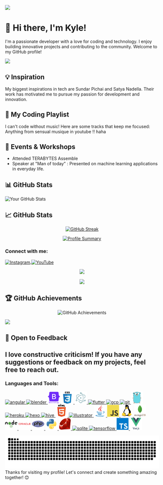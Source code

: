 <img src="https://capsule-render.vercel.app/api?type=waving&amp;color=7A92B8&amp;height=100&amp;section=header">  

# 👋 Hi there, I'm Kyle!  

I'm a passionate developer with a love for coding and technology. I enjoy building innovative projects and contributing to the community. Welcome to my GitHub profile!  

<a href="https://github.com/kyle2000"><img src="https://readme-typing-svg.herokuapp.com?lines=Passionate+Developer;AI+Enthusiast;Open-Source+Contributor;Building+Innovative+Projects;Always+Learning;Explorer+of+New+Technologies&center=true&width=500&height=50"></a>

## 💡 Inspiration  
My biggest inspirations in tech are Sundar Pichai and Satya Nadella. Their work has motivated me to pursue my passion for development and innovation.  

## 🎵 My Coding Playlist  
I can't code without music! Here are some tracks that keep me focused:  
Anything from sensual musique in youtube !! haha 

## 📅 Events & Workshops  
- Attended TERABYTES Assemble 
- Speaker at "Man of today" : Presented on machine learning applications in everyday life.  

## 📊 GitHub Stats  
![Your GitHub Stats](https://github-readme-stats.vercel.app/api?username=kyleBrian&show_icons=true&theme=radical)  
## 📈 GitHub Stats


<p align="center">
  <a href="https://github.com/kyleBrian"><img src="https://github-readme-streak-stats.herokuapp.com?user=kyleBrian&theme=tokyonight&hide_border=false&properties=background&border=%239611C5FF" alt="GitHub Streak" /></a>
</p>

<p align="center">
  <a href="https://github.com/kyleBrian"><img src="https://github-profile-summary-cards.vercel.app/api/cards/profile-details?username=kyle2000&theme=tokyonight" alt="Profile Summary" /></a>
</p>

<h3 align="left">Connect with me:</h3>
<p align="left">
  <a href="https://instagram.com/instagram.com.reza.205" target="blank">
    <img align="center" src="https://raw.githubusercontent.com/rahuldkjain/github-profile-readme-generator/master/src/images/icons/Social/instagram.svg" alt="Instagram" height="30" width="40" />
  </a>
  <a href="https://www.youtube.com/c/https://youtube.com/@rezdv4" target="blank">
    <img align="center" src="https://raw.githubusercontent.com/rahuldkjain/github-profile-readme-generator/master/src/images/icons/Social/youtube.svg" alt="YouTube" height="30" width="40" />
  </a>
</p>

<p align="center"><a href="https://github.com/kyleBrian"><img src="https://github-readme-stats.vercel.app/api?username=kyleBrian&show_icons=true&theme=radical"></a></p>

<p align="center"><a href="https://github.com/kyleBrian"><img src="https://github-readme-stats.vercel.app/api/top-langs/?username=kyleBrian&theme=radical&layout=compact"></a></p>               

## 🏆 GitHub Achievements

<p align="center">
  <img src="https://github-profile-trophy.vercel.app/?username=kyleBrian&theme=juicyfresh" alt="GitHub Achievements" />
</p>

<img src="https://capsule-render.vercel.app/api?type=waving&amp;color=7A92B8&amp;height=100&amp;section=footer">



## 🔄 Open to Feedback  
I love constructive criticism! If you have any suggestions or feedback on my projects, feel free to reach out.   
---

<h3 align="left">Languages and Tools:</h3>
<p align="left">
  <a href="https://angular.io" target="_blank" rel="noreferrer"> <img src="https://angular.io/assets/images/logos/angular/angular.svg" alt="angular" width="40" height="40"/> </a>
  <a href="https://www.blender.org/" target="_blank" rel="noreferrer"> <img src="https://download.blender.org/branding/community/blender_community_badge_white.svg" alt="blender" width="40" height="40"/> </a>
  <a href="https://getbootstrap.com" target="_blank" rel="noreferrer"> <img src="https://raw.githubusercontent.com/devicons/devicon/master/icons/bootstrap/bootstrap-plain-wordmark.svg" alt="bootstrap" width="40" height="40"/> </a>
  <a href="https://www.w3schools.com/css/" target="_blank" rel="noreferrer"> <img src="https://raw.githubusercontent.com/devicons/devicon/master/icons/css3/css3-original-wordmark.svg" alt="css3" width="40" height="40"/> </a>
  <a href="https://www.electronjs.org" target="_blank" rel="noreferrer"> <img src="https://raw.githubusercontent.com/devicons/devicon/master/icons/electron/electron-original.svg" alt="electron" width="40" height="40"/> </a>
  <a href="https://flutter.dev" target="_blank" rel="noreferrer"> <img src="https://www.vectorlogo.zone/logos/flutterio/flutterio-icon.svg" alt="flutter" width="40" height="40"/> </a>
  <a href="https://cloud.google.com" target="_blank" rel="noreferrer"> <img src="https://www.vectorlogo.zone/logos/google_cloud/google_cloud-icon.svg" alt="gcp" width="40" height="40"/> </a>
  <a href="https://git-scm.com/" target="_blank" rel="noreferrer"> <img src="https://www.vectorlogo.zone/logos/git-scm/git-scm-icon.svg" alt="git" width="40" height="40"/> </a>
  <a href="https://golang.org" target="_blank" rel="noreferrer"> <img src="https://raw.githubusercontent.com/devicons/devicon/master/icons/go/go-original.svg" alt="go" width="40" height="40"/> </a>
  <a href="https://heroku.com" target="_blank" rel="noreferrer"> <img src="https://www.vectorlogo.zone/logos/heroku/heroku-icon.svg" alt="heroku" width="40" height="40"/> </a>
  <a href="hexo.io/" target="_blank" rel="noreferrer"> <img src="https://www.vectorlogo.zone/logos/hexoio/hexoio-icon.svg" alt="hexo" width="40" height="40"/> </a>
  <a href="https://hive.apache.org/" target="_blank" rel="noreferrer"> <img src="https://www.vectorlogo.zone/logos/apache_hive/apache_hive-icon.svg" alt="hive" width="40" height="40"/> </a>
  <a href="https://www.w3.org/html/" target="_blank" rel="noreferrer"> <img src="https://raw.githubusercontent.com/devicons/devicon/master/icons/html5/html5-original-wordmark.svg" alt="html5" width="40" height="40"/> </a>
  <a href="https://www.adobe.com/in/products/illustrator.html" target="_blank" rel="noreferrer"> <img src="https://www.vectorlogo.zone/logos/adobe_illustrator/adobe_illustrator-icon.svg" alt="illustrator" width="40" height="40"/> </a>
  <a href="https://www.java.com" target="_blank" rel="noreferrer"> <img src="https://raw.githubusercontent.com/devicons/devicon/master/icons/java/java-original.svg" alt="java" width="40" height="40"/> </a>
  <a href="https://developer.mozilla.org/en-US/docs/Web/JavaScript" target="_blank" rel="noreferrer"> <img src="https://raw.githubusercontent.com/devicons/devicon/master/icons/javascript/javascript-original.svg" alt="javascript" width="40" height="40"/> </a>
  <a href="https://www.linux.org/" target="_blank" rel="noreferrer"> <img src="https://raw.githubusercontent.com/devicons/devicon/master/icons/linux/linux-original.svg" alt="linux" width="40" height="40"/> </a>
  <a href="https://www.mongodb.com/" target="_blank" rel="noreferrer"> <img src="https://raw.githubusercontent.com/devicons/devicon/master/icons/mongodb/mongodb-original-wordmark.svg" alt="mongodb" width="40" height="40"/> </a>
  <a href="https://nodejs.org" target="_blank" rel="noreferrer"> <img src="https://raw.githubusercontent.com/devicons/devicon/master/icons/nodejs/nodejs-original-wordmark.svg" alt="nodejs" width="40" height="40"/> </a>
  <a href="https://www.oracle.com/java/" target="_blank" rel="noreferrer"> <img src="https://raw.githubusercontent.com/devicons/devicon/master/icons/oracle/oracle-original.svg" alt="oracle" width="40" height="40"/> </a>
  <a href="https://www.php.net/" target="_blank" rel="noreferrer"> <img src="https://raw.githubusercontent.com/devicons/devicon/master/icons/php/php-original.svg" alt="php" width="40" height="40"/> </a>
  <a href="https://www.python.org" target="_blank" rel="noreferrer"> <img src="https://raw.githubusercontent.com/devicons/devicon/master/icons/python/python-original.svg" alt="python" width="40" height="40"/> </a>
  <a href="https://www.ruby-lang.org/en/" target="_blank" rel="noreferrer"> <img src="https://raw.githubusercontent.com/devicons/devicon/master/icons/ruby/ruby-original.svg" alt="ruby" width="40" height="40"/> </a>
  <a href="https://www.sqlite.org/index.html" target="_blank" rel="noreferrer"> <img src="https://www.vectorlogo.zone/logos/sqlite/sqlite-icon.svg" alt="sqlite" width="40" height="40"/> </a>
  <a href="https://www.tensorflow.org" target="_blank" rel="noreferrer"> <img src="https://www.vectorlogo.zone/logos/tensorflow/tensorflow-icon.svg" alt="tensorflow" width="40" height="40"/> </a>
  <a href="https://www.typescriptlang.org/" target="_blank" rel="noreferrer"> <img src="https://raw.githubusercontent.com/devicons/devicon/master/icons/typescript/typescript-original.svg" alt="typescript" width="40" height="40"/> </a>
  <a href="https://vuejs.org" target="_blank" rel="noreferrer"> <img src="https://raw.githubusercontent.com/devicons/devicon/master/icons/vuejs/vuejs-original-wordmark.svg" alt="vuejs" width="40" height="40"/> </a>



 ![Nothing](https://github.com/Platane/snk/raw/output/github-contribution-grid-snake.svg)
Thanks for visiting my profile! Let's connect and create something amazing together! 😊  
